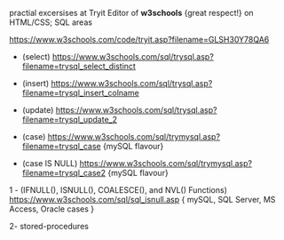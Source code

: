 practial excersises at Tryit Editor of **w3schools** {great respect!} on HTML/CSS; SQL areas 

  https://www.w3schools.com/code/tryit.asp?filename=GLSH30Y78QA6

- (select) https://www.w3schools.com/sql/trysql.asp?filename=trysql_select_distinct
- (insert) https://www.w3schools.com/sql/trysql.asp?filename=trysql_insert_colname
- (update) https://www.w3schools.com/sql/trysql.asp?filename=trysql_update_2


- (case) https://www.w3schools.com/sql/trymysql.asp?filename=trysql_case {mySQL flavour}
- (case IS NULL) https://www.w3schools.com/sql/trymysql.asp?filename=trysql_case2 {mySQL flavour}


1 - (IFNULL(), ISNULL(), COALESCE(), and NVL() Functions) https://www.w3schools.com/sql/sql_isnull.asp { mySQL, SQL Server, MS Access, Oracle cases }

2- stored-procedures 
